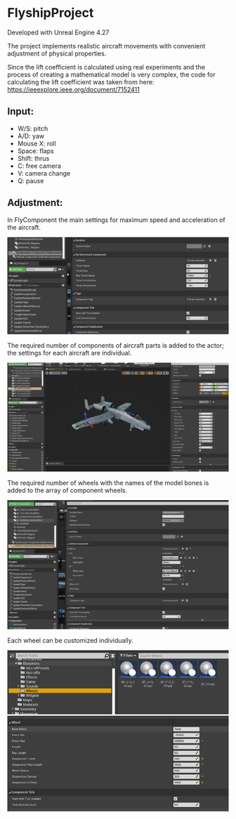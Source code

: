 # FlyshipProject
Developed with Unreal Engine 4.27

The project implements realistic aircraft movements with convenient adjustment of physical properties.

Since the lift coefficient is calculated using real experiments and the process of creating a mathematical model is very complex, the code for calculating the lift coefficient was taken from here:
https://ieeexplore.ieee.org/document/7152411

## Input:
- W/S: pitch
- A/D: yaw
- Mouse X: roll
- Space: flaps
- Shift: thrus
- C: free camera
- V: camera change
- Q: pause

## Adjustment:
In FlyComponent the main settings for maximum speed and acceleration of the aircraft. 

<div id="header" align="center">
  <img src="/Photos/FlyComponentSettings.png"/>
</div>

The required number of components of aircraft parts is added to the actor; the settings for each aircraft are individual.

<div id="header" align="center">
  <img src="/Photos/SurfaceWind.png""/>
</div>

The required number of wheels with the names of the model bones is added to the array of component wheels.

<div id="header" align="center">
  <img src="/Photos/Wheels.png""/>
</div>

Each wheel can be customized individually.

<div id="header" align="center">
  <img src="/Photos/Wheels_1.png""/>
</div>
<div id="header" align="center">
  <img src="/Photos/Wheels_2.png""/>
</div>
